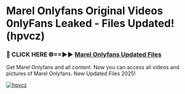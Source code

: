 # Marel Onlyfans Original Videos 0nlyFans Leaked - Files Updated! (hpvcz)

<h3>🔴 CLICK HERE 🌐==►► <a href="https://tinyurl.com/ms9xzufz" rel="nofollow">Marel Onlyfans Updated Files</a></h3>

Get Marel Onlyfans and all content. Now you can access all videos and pictures of Marel Onlyfans. New Updated Files 2025!

[![hpvcz](https://i.imgur.com/ppqm5kG.gif)](https://tinyurl.com/ms9xzufz)
